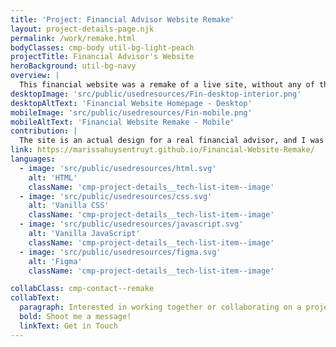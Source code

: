 ```yaml
---
title: 'Project: Financial Advisor Website Remake'
layout: project-details-page.njk
permalink: /work/remake.html
bodyClasses: cmp-body util-bg-light-peach
projectTitle: Financial Advisor's Website
heroBackground: util-bg-navy
overview: |
  This financial website was a remake of a live site, without any of the branding and copyrighted photos. I had access to the actual design files in Figma, so I used the design styles set up by the designer in order to develop the site. At the time, it was as close as I had come to having a real-world project, incorporating a homepage, multiple interior pages, and pre-determined mobile breakdowns. 
desktopImage: 'src/public/usedresources/Fin-desktop-interior.png'
desktopAltText: 'Financial Website Homepage - Desktop'
mobileImage: 'src/public/usedresources/Fin-mobile.png'
mobileAltText: 'Financial Website Remake - Mobile'
contribution: |
  The site is an actual design for a real financial advisor, and I was given permission to use the designs as a practice tool. It was extremely gratifying to figure out how to utilize and navigate Figma design files and styles, building everything from the ground up. Besides developing each page, I made a scheduling form, modal windows, and made sure every page broke down to mobile. As for enhancements, I would add proper functionality to the mobile menu and three additional landing pages.
link: https://marissahuysentruyt.github.io/Financial-Website-Remake/
languages: 
  - image: 'src/public/usedresources/html.svg'
    alt: 'HTML'
    className: 'cmp-project-details__tech-list-item--image'
  - image: 'src/public/usedresources/css.svg'
    alt: 'Vanilla CSS'
    className: 'cmp-project-details__tech-list-item--image'
  - image: 'src/public/usedresources/javascript.svg'
    alt: 'Vanilla JavaScript'
    className: 'cmp-project-details__tech-list-item--image'
  - image: 'src/public/usedresources/figma.svg'
    alt: 'Figma'
    className: 'cmp-project-details__tech-list-item--image'

collabClass: cmp-contact--remake
collabText:
  paragraph: Interested in working together or collaborating on a project?
  bold: Shoot me a message!
  linkText: Get in Touch
---
```

